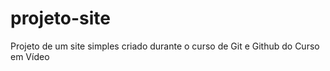 # projeto-site
 Projeto de um site simples criado durante o curso de Git e Github do Curso em Vídeo
